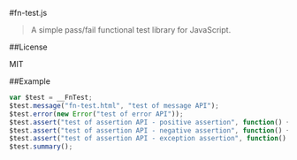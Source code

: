 #fn-test.js
> A simple pass/fail functional test library for JavaScript.

##License

MIT

##Example

```javascript
var $test = __FnTest;
$test.message("fn-test.html", "test of message API");
$test.error(new Error("test of error API"));
$test.assert("test of assertion API - positive assertion", function() {return true;});
$test.assert("test of assertion API - negative assertion", function() {return false;});
$test.assert("test of assertion API - exception assertion", function() {throw new Error("exception assertion error");});
$test.summary();
```
